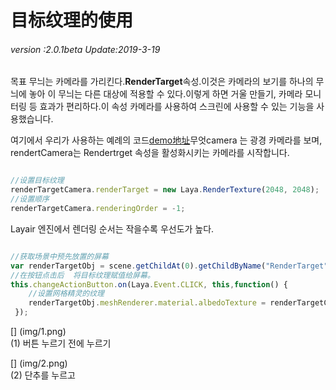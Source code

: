 # 目标纹理的使用

###### *version :2.0.1beta   Update:2019-3-19*

목표 무늬는 카메라를 가리킨다.**RenderTarget**속성.이것은 카메라의 보기를 하나의 무늬에 놓아 이 무늬는 다른 대상에 적용할 수 있다.이렇게 하면 거울 만들기, 카메라 모니터링 등 효과가 편리하다.이 속성 카메라를 사용하여 스크린에 사용할 수 있는 기능을 사용했습니다.

여기에서 우리가 사용하는 예례의 코드[demo地址](https://layaair.ldc.layabox.com/demo2/?language=ch&category=3d&group=Camera&name=RenderTargetCamera)무엇camera 는 광경 카메라를 보며, rendertCamera는 Rendertrget 속성을 활성화시키는 카메라를 시작합니다.


```typescript

//设置目标纹理
renderTargetCamera.renderTarget = new Laya.RenderTexture(2048, 2048);
//设置顺序
renderTargetCamera.renderingOrder = -1;
```


Layair 엔진에서 렌더링 순서는 작을수록 우선도가 높다.


```typescript

//获取场景中预先放置的屏幕
var renderTargetObj = scene.getChildAt(0).getChildByName("RenderTarget");
//在按钮点击后  将目标纹理赋值给屏幕。
this.changeActionButton.on(Laya.Event.CLICK, this,function() {
    //设置网格精灵的纹理
	renderTargetObj.meshRenderer.material.albedoTexture = renderTargetCamera.renderTarget;
 });
```


[] (img/1.png)<br>(1) 버튼 누르기 전에 누르기

[] (img/2.png)<br>(2) 단추를 누르고